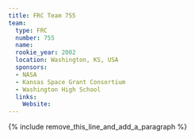 ```yaml
---
title: FRC Team 755
team:
  type: FRC
  number: 755
  name:
  rookie_year: 2002
  location: Washington, KS, USA
  sponsors:
  - NASA
  - Kansas Space Grant Consortium
  - Washington High School
  links:
    Website:
---
```


{% include remove_this_line_and_add_a_paragraph %}